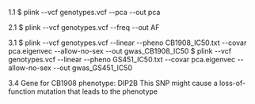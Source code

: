 1.1
$ plink --vcf genotypes.vcf --pca --out pca


2.1
$ plink --vcf genotypes.vcf --freq --out AF


3.1
$ plink --vcf genotypes.vcf --linear --pheno CB1908_IC50.txt --covar pca.eigenvec --allow-no-sex --out gwas_CB1908_IC50
$ plink --vcf genotypes.vcf --linear --pheno GS451_IC50.txt --covar pca.eigenvec --allow-no-sex --out gwas_GS451_IC50


3.4
Gene for CB1908 phenotype: DIP2B
This SNP might cause a loss-of-function mutation that leads to the phenotype